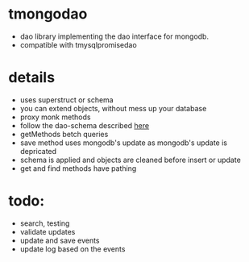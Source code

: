 # tmongodao
 - dao library implementing the dao interface for mongodb.
 - compatible with tmysqlpromisedao

# details
 - uses superstruct or schema
 - you can extend objects, without mess up your database
 - proxy monk methods
 - follow the dao-schema described [here](https://www.npmjs.com/package/tmysqlpromisedao)
 - getMethods betch queries
 - save method uses mongodb's update as mongodb's update is depricated
 - schema is applied and objects are cleaned before insert or update
 - get and find methods have pathing


# todo:
 - search, testing
 - validate updates
 - update and save events
 - update log based on the events